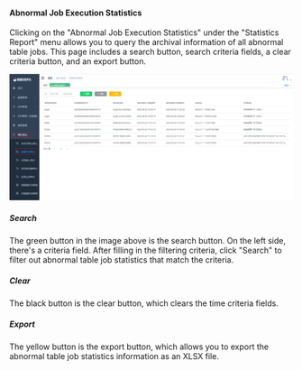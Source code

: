 #### Abnormal Job Execution Statistics

Clicking on the "Abnormal Job Execution Statistics" under the "Statistics Report" menu allows you to query the archival information of all abnormal table jobs. This page includes a search button, search criteria fields, a clear criteria button, and an export button.

![image-20230621111904900](../../../images/whalealDataImages/image-20230621111904900.png)

##### Search

The green button in the image above is the search button. On the left side, there's a criteria field. After filling in the filtering criteria, click "Search" to filter out abnormal table job statistics that match the criteria.

##### Clear

The black button is the clear button, which clears the time criteria fields.

##### Export

The yellow button is the export button, which allows you to export the abnormal table job statistics information as an XLSX file.
